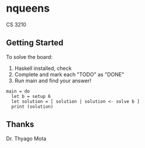 # nqueens

CS 3210

## Getting Started

To solve the board:

1. Haskell installed, check
2. Complete and mark each "TODO" as "DONE" 
3. Run main and find your answer!

```
main = do
  let b = setup 6
  let solution = [ solution | solution <- solve b ]
  print (solution)
```

## Thanks

Dr. Thyago Mota
